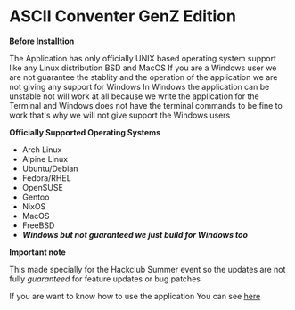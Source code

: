 # ASCII Conventer GenZ Edition

**Before Installtion**

The Application has only officially UNIX based operating system support like any Linux distribution BSD and MacOS
If you are a Windows user we are not guarantee the stablity and the operation of the application we are not giving any support for Windows
In Windows the application can be unstable not will work at all because we write the application for the Terminal and Windows does not have the terminal commands to be fine to work that's why we will not give support the Windows users




**Officially Supported Operating Systems**
- Arch Linux
- Alpine Linux
- Ubuntu/Debian
- Fedora/RHEL
- OpenSUSE
- Gentoo
- NixOS
- MacOS
- FreeBSD
- ***Windows but not guaranteed we just build for Windows too***


**Important note**

This made specially for the Hackclub Summer event so the updates are not fully *guaranteed* for feature updates or bug patches


If you are want to know how to use the application
You can see [here](https://github.com/Zsombyy/ASCII-Converter-GenZ-Edition/blob/main/guide.md)
